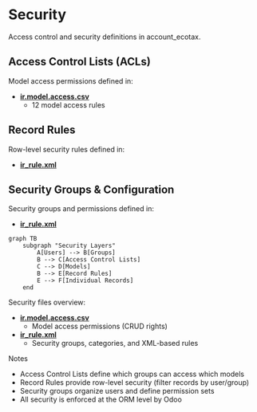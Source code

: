 # Security

Access control and security definitions in account_ecotax.

## Access Control Lists (ACLs)

Model access permissions defined in:
- **[ir.model.access.csv](../account_ecotax/security/ir.model.access.csv)**
  - 12 model access rules

## Record Rules

Row-level security rules defined in:
- **[ir_rule.xml](../account_ecotax/security/ir_rule.xml)**

## Security Groups & Configuration

Security groups and permissions defined in:
- **[ir_rule.xml](../account_ecotax/security/ir_rule.xml)**

```mermaid
graph TB
    subgraph "Security Layers"
        A[Users] --> B[Groups]
        B --> C[Access Control Lists]
        C --> D[Models]
        B --> E[Record Rules]
        E --> F[Individual Records]
    end
```

Security files overview:
- **[ir.model.access.csv](../account_ecotax/security/ir.model.access.csv)**
  - Model access permissions (CRUD rights)
- **[ir_rule.xml](../account_ecotax/security/ir_rule.xml)**
  - Security groups, categories, and XML-based rules

Notes
- Access Control Lists define which groups can access which models
- Record Rules provide row-level security (filter records by user/group)
- Security groups organize users and define permission sets
- All security is enforced at the ORM level by Odoo
